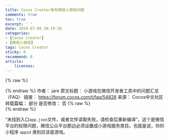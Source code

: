 ```yaml
---
title: Cocos Creator发布微信小游戏问题
comments: true
toc: true
excerpt: ' '
date: 2018-07-08 20:19:36
categories: 
- [Cocos Creator]
- [微信小游戏]
tags: Cocos Creator
sticky: 0
recommend: 0
article:
    licenses:
---
```

{% raw %}<article class="message is-link"><div class="message-body">{% endraw %}
作者： jare
原文标题： 小游戏在微信开发者工具中的问题汇总（FAQ）
链接： https://forum.cocos.com/t/faq/54828
来源： Cocos中文社区
转载篇幅： 部分
是否修改： 否
{% raw %}</div></article>{% endraw %}

“未找到入口`app.json`文件，或者文件读取失败，请检查后重新编译”，这个是微信平台的权限问题，微信公众平台那边必须设置成小游戏服务类目。也就是说，你的小程序 `appid` 类别应该是游戏。